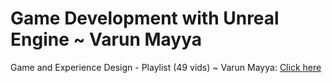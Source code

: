 # Game Development with Unreal Engine ~ Varun Mayya

Game and Experience Design - Playlist (49 vids) ~ Varun Mayya: [Click here](https://www.youtube.com/playlist?list=PL5DRb6AX7P4i0B-TErAp7Ur7LOoT9zzaM)
